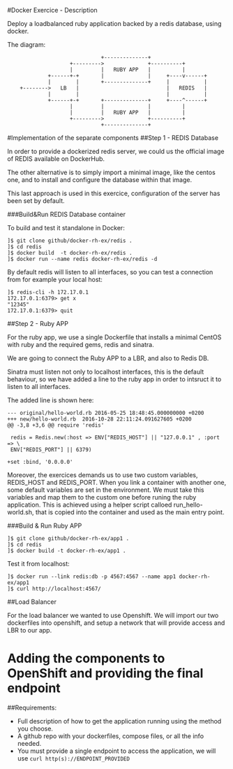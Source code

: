 #Docker Exercice - Description

Deploy a loadbalanced ruby application backed by a redis database, using docker.

The diagram: 
``` 
                              +--------------+
                    +--------->              +----------+
                    |         |   RUBY APP   |          |
             +------+-+       |              |     +----v------+
             |        |       +--------------+     |           |
    +-------->   LB   |                            |   REDIS   |
             |        |                            |           |
             +------+-+       +--------------+     +----^------+
                    |         |              |          |
                    |         |   RUBY APP   |          |
                    +--------->              +----------+
                              +--------------+
```
#Implementation of the separate components
##Step 1 - REDIS Database

In order to provide a dockerized redis server, we could us the official image 
of REDIS available on DockerHub.

The other alternative is to simply import a minimal image, like the centos one,
and to install and configure the database within that image.

This last approach is used in this exercice, configuration of the server has
been set by default.

###Build&Run REDIS Database container

To build and test it standalone in Docker:
```
]$ git clone github/docker-rh-ex/redis .
]$ cd redis
]$ docker build  -t docker-rh-ex/redis .
]$ docker run --name redis docker-rh-ex/redis -d
```
By default redis will listen to all interfaces, so you can test a connection
from for example your local host:
```
]$ redis-cli -h 172.17.0.1
172.17.0.1:6379> get x
"12345"
172.17.0.1:6379> quit
```
##Step 2 - Ruby APP

For the ruby app, we use a single Dockerfile that installs a minimal CentOS
with ruby and the required gems, redis and sinatra.

We are going to connect the Ruby APP to a LBR, and also to Redis DB.

Sinatra must listen not only to localhost interfaces, this is the default
behaviour, so we have added a line to the ruby app in order to intsruct it to
listen to all interfaces.

The added line is shown here:
```
--- original/hello-world.rb 2016-05-25 18:48:45.000000000 +0200
+++ new/hello-world.rb	2016-10-28 22:11:24.091627605 +0200
@@ -3,8 +3,6 @@ require 'redis'
  
 redis = Redis.new(:host => ENV["REDIS_HOST"] || "127.0.0.1" , :port => \
 ENV["REDIS_PORT"] || 6379)
 
+set :bind, '0.0.0.0'
```

Moreover, the exercices demands us to use two custom variables, REDIS_HOST and
REDIS_PORT. When you link a container with another one, some default variables
are set in the environment. We must take this variables and map them to the
custom one before runing the ruby application. This is achieved using a helper
script calloed run_hello-world.sh, that is copied into the container and used
as the main entry point.

###Build & Run Ruby APP
```
]$ git clone github/docker-rh-ex/app1 .
]$ cd redis
]$ docker build -t docker-rh-ex/app1 .
```
Test it from localhost:
```
]$ docker run --link redis:db -p 4567:4567 --name app1 docker-rh-ex/app1
]$ curl http://localhost:4567/
```
##Load Balancer

For the load balancer we wanted to use Openshift. We will import our two
dockerfiles into openshift, and setup a network that will provide access and
LBR to our app.

# Adding the components to OpenShift and providing the final endpoint





##Requirements: 

   - Full description of how to get the application running using the method you choose.
   - A github repo with your dockerfiles, compose files, or all the info needed.
   - You must provide a single endpoint to access the application, we will use `curl http(s)://ENDPOINT_PROVIDED` 

